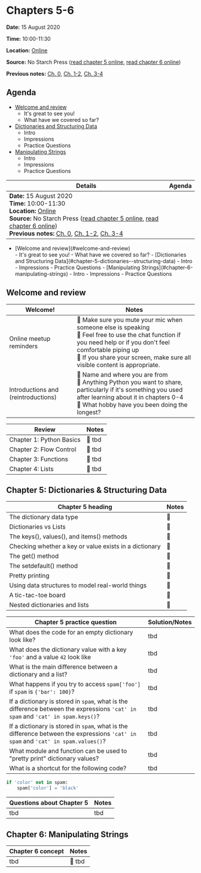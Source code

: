 # Chapters 5-6

**Date:** 15 August 2020

**Time:** 10:00-11:30

**Location:** [Online](https://meet.google.com/dxj-nevd-ypy)

**Source:** No Starch Press ([read chapter 5 online](https://automatetheboringstuff.com/2e/chapter5/), [read chapter 6 online](https://automatetheboringstuff.com/2e/chapter6/))

**Previous notes:** [Ch. 0](ch0.md), [Ch. 1-2](ch1-2.md), [Ch. 3-4](ch3-4.md)

## Agenda

- [Welcome and review](#welcome-and-review)
  - It's great to see you!
  - What have we covered so far?
- [Dictionaries and Structuring Data](#chapter-5-dictionaries--structuring-data)
  - Intro
  - Impressions
  - Practice Questions
- [Manipulating Strings](#chapter-6-manipulating-strings)
  - Intro
  - Impressions
  - Practice Questions
  
**Details** | **Agenda**
-- | --
**Date:** 15 August 2020<br>**Time:** 10:00-11:30<br>**Location:** [Online](https://meet.google.com/dxj-nevd-ypy)<br>**Source:** No Starch Press ([read chapter 5 online](https://automatetheboringstuff.com/2e/chapter5/), [read chapter 6 online](https://automatetheboringstuff.com/2e/chapter6/))<br>**Previous notes:** [Ch. 0](ch0.md), [Ch. 1-2](ch1-2.md), [Ch. 3-4](ch3-4.md) |
<ul><li>[Welcome and review](#welcome-and-review)</li>
  - It's great to see you!
  - What have we covered so far?
- [Dictionaries and Structuring Data](#chapter-5-dictionaries--structuring-data)
  - Intro
  - Impressions
  - Practice Questions
- [Manipulating Strings](#chapter-6-manipulating-strings)
  - Intro
  - Impressions
  - Practice Questions</ul>

## Welcome and review

**Welcome!** | **Notes** |
-- | --
Online meetup reminders |:sparkling_heart: Make sure you mute your mic when someone else is speaking<br>:sparkling_heart: Feel free to use the chat function if you need help or if you don't feel comfortable piping up<br>:sparkling_heart: If you share your screen, make sure all visible content is appropriate. |
Introductions and (reintroductions) | :sparkling_heart: Name and where you are from<br>:sparkling_heart: Anything Python you want to share, particularly if it's something you used after learning about it in chapters 0-4<br>:sparkling_heart: What hobby have you been doing the longest?

**Review** | **Notes** |
-- | --
Chapter 1: Python Basics |:sparkling_heart: tbd
Chapter 2: Flow Control |:sparkling_heart: tbd
Chapter 3: Functions |:sparkling_heart: tbd
Chapter 4: Lists |:sparkling_heart: tbd

## Chapter 5: Dictionaries & Structuring Data

**Chapter 5 heading** | **Notes** |
-- | --
The dictionary data type | :sparkling_heart:
Dictionaries vs Lists | :sparkling_heart:
The keys(), values(), and items() methods | :sparkling_heart:
Checking whether a key or value exists in a dictionary | :sparkling_heart:
The get() method | :sparkling_heart:
The setdefault() method | :sparkling_heart:
Pretty printing | :sparkling_heart:
Using data structures to model real-world things | :sparkling_heart:
A tic-tac-toe board | :sparkling_heart:
Nested dictionaries and lists | :sparkling_heart:

**Chapter 5 practice question** | **Solution/Notes** |
-- | -- 
What does the code for an empty dictionary look like? | tbd
What does the dictionary value with a key `'foo'` and a value `42` look like | tbd
What is the main difference between a dictionary and a list? | tbd
What happens if you try to access `spam['foo']` if `spam` is `{'bar': 100}`? | tbd
If a dictionary is stored in `spam`, what is the difference between the expressions `'cat' in spam` and `'cat' in spam.keys()`? | tbd
If a dictionary is stored in `spam`, what is the difference between the expressions `'cat' in spam` and `'cat' in spam.values()`? | tbd
What module and function can be used to "pretty print" dictionary values? | tbd
What is a shortcut for the following code? | tbd
```python
if 'color' not in spam:
    spam['color'] = 'black'
```

**Questions about Chapter 5** | **Notes** |
-- | -- 
tbd | tbd

## Chapter 6: Manipulating Strings

**Chapter 6 concept** | **Notes** |
-- | --
tbd |:sparkling_heart: tbd

